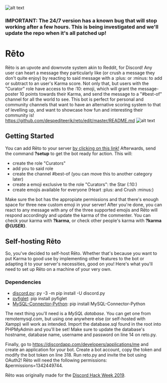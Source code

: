 ![alt text](RetoCoverart.png)
### IMPORTANT: The 24/7 version has a known bug that will stop working after a few hours. This is being investigated and we'll update the repo when it's all patched up!
# Rēto
Rēto is an upvote and downvote system akin to Reddit, for Discord! Any user can heart a message they particularly like (or crush a message they don't quite enjoy) by reacting to said message with a :plus: or :minus: to add or subtract to an user's Karma score. Not only that, but users with the "Curator" role have access to the :10: emoji, which will grant the message-poster 10 points towards their Karma, and send the message to a "#best-of" channel for all the world to see. This bot is perfect for personal and community channels that want to have an alternative scoring system to that of levelling up, and want to showcase how fun and interesting their community is!
https://github.com/despediteerik/reto/edit/master/README.md
![alt text](2019-06-2821-12-43_Trim.gif)

## Getting Started
You can add Rēto to your server [by clicking on this link!](https://discordapp.com/api/oauth2/authorize?client_id=591466921812164608&permissions=1342449744&scope=bot)
Afterwards, send the command **?setup** to get the bot ready for action. This will:

- create the role "Curators"
- add you to said role
- create the channel #best-of (you can move this to another category later)
- create a emoji exclusive to the role "Curators": the Star (:10:)
- create emojis available for everyone (Heart :plus: and Crush :minus:)

Make sure the bot has the appropiate permissions and that there's enough space for three new custom emoji in your server! After you're done, you can react to any message with any of the three supported emojis and Rēto will respond accordingly and update the karma of the commenter. You can check your karma with **?karma**, or check other people's karma with **?karma @{USER}**.


## Self-hosting Rēto
So, you've decided to self-host Rēto. Whether that's because you want to put Karma to good use by implementing other features to the bot or adapting it to your server's necessities, good on you! Here's what you'll need to set up Rēto on a machine of your very own.

### Dependencies
- [discord.py](https://github.com/Rapptz/discord.py): py -3 -m pip install -U discord.py
- [pyfiglet](https://github.com/pwaller/pyfiglet): pip install pyfiglet
- [MySQL-Connector-Python](https://pypi.org/project/mysql-connector-python/): pip install MySQL-Connector-Python

The next thing you'll need is a *MySQL database*. You can get one from remotemysql.com, but using one anywhere else (or self-hosted with Xampp) will work as intended. Import the database.sql found in the root into PHPMyAdmin and you'll be set! Make sure to update the database's hostname, database name, username and password on line 14 on reto.py.

Finally, go to https://discordapp.com/developers/applications/me and create an application for your bot. Create a bot account, copy the token and modify the bot token on line 318. Run reto.py and invite the bot using OAuth2! Rēto will need the following permissions: &permissions=1342449744.

Rēto was originally made for the [Discord Hack Week 2019](https://discord.gg/hackweek).
